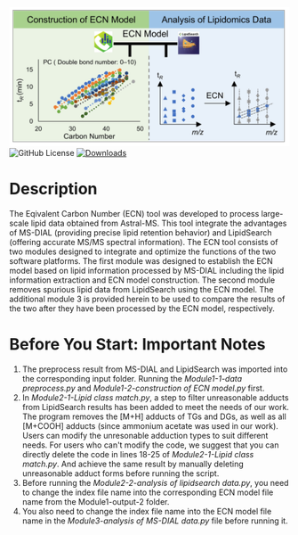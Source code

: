 ![image](https://github.com/YaoChen-2021/ECN-Tool/blob/master/graphic%20abstrac-2.jpg)
![GitHub License](https://img.shields.io/github/license/YaoChen-2021/ECN-Tool)
[![Downloads](https://img.shields.io/github/downloads/YaoChen-2021/ECN-Tool/total?label=Downloads)](https://github.com/yourusername/yourproject)
# Description
The Eqivalent Carbon Number (ECN) tool was developed to process large-scale lipid data obtained from Astral-MS. This tool integrate the advantages of MS-DIAL (providing precise lipid retention behavior) and LipidSearch (offering accurate MS/MS spectral information). The ECN tool consists of two modules designed to integrate and optimize the functions of the two software platforms. The first module was designed to establish the ECN model based on lipid information processed by MS-DIAL including the lipid information extraction and ECN model construction. The second module removes spurious lipid data from LipidSearch using the ECN model. The additional module 3 is provided herein to be used to compare the results of the two after they have been processed by the ECN model, respectively.
# Before You Start: Important Notes
1. The preprocess result from MS-DIAL and LipidSearch was imported into the corresponding input folder. Running the _Module1-1-data preprocess.py_ and _Module1-2-construction of ECN model.py_ first.
2. In _Module2-1-Lipid class match.py_, a step to filter unreasonable adducts from LipidSearch results has been added to meet the needs of our work. The program removes the [M+H] adducts of TGs and DGs, as well as all [M+COOH] adducts (since ammonium acetate was used in our work). Users can modify the unresonable adduction types to suit different needs.
For users who can't modify the code, we suggest that you can directly delete the code in lines 18-25 of _Module2-1-Lipid class match.py_. And achieve the same result by manually deleting unreasonable adduct forms before running the script.
3. Before running the _Module2-2-analysis of lipidsearch data.py_, you need to change the index file name into the corresponding ECN model file name from the Module1-output-2 folder.
4. You also need to change the index file name into the ECN model file name in the _Module3-analysis of MS-DIAL data.py_ file before running it.
